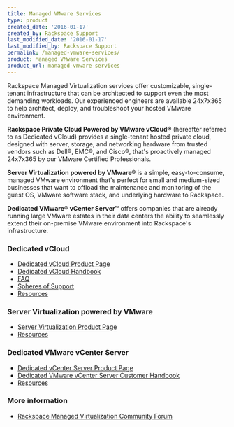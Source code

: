 ```yaml
---
title: Managed VMware Services
type: product
created_date: '2016-01-17'
created_by: Rackspace Support
last_modified_date: '2016-01-17'
last_modified_by: Rackspace Support
permalink: /managed-vmware-services/
product: Managed VMware Services
product_url: managed-vmware-services
---
```


Rackspace Managed Virtualization services offer customizable, single-tenant infrastructure that can be architected to support even the most demanding workloads. Our experienced engineers are available 24x7x365 to help architect, deploy, and troubleshoot your hosted VMware environment.

**Rackspace Private Cloud Powered by VMware vCloud&reg;** (hereafter referred to as Dedicated vCloud) provides a single-tenant hosted private cloud, designed with server, storage, and networking hardware from trusted vendors such as Dell&reg;, EMC&reg;, and Cisco&reg;, that's proactively managed 24x7x365 by our VMware Certified Professionals.

**Server Virtualization powered by VMware&reg;** is a simple, easy-to-consume, managed VMware environment that's perfect for small and medium-sized businesses that want to offload the maintenance and monitoring of the guest OS, VMware software stack, and underlying hardware to Rackspace.

**Dedicated VMware&reg; vCenter Server&trade;** offers companies that are already running large VMware estates in their data centers the ability to seamlessly extend their on-premise VMware environment into Rackspace's infrastructure.

###  Dedicated vCloud

- [Dedicated vCloud Product Page](https://www.rackspace.com/managed-hosting/vmware/vmware-vcloud)
- [Dedicated vCloud Handbook](https://developer.rackspace.com/docs/managed-vmware-services/vcloud/v1.5/)
- [FAQ](/how-to/dedicated-vmware-vcloud-faq)
- [Spheres of Support](/how-to/dedicated-vmware-vcloud-support-coverage)
- [Resources](https://www.rackspace.com/managed-hosting/vmware/vmware-vcloud/resources)

###  Server Virtualization powered by VMware

- [Server Virtualization Product Page](https://www.rackspace.com/managed-hosting/vmware/server-virtualization)
- [Resources](https://www.rackspace.com/managed-hosting/vmware/server-virtualization/resources)

###  Dedicated VMware vCenter Server

- [Dedicated vCenter Server Product Page](https://www.rackspace.com/managed-hosting/vmware/dedicated-vcenter)
- [Dedicated VMware vCenter Server Customer Handbook](https://developer.rackspace.com/docs/managed-vmware-services/vcenter/)
- [Resources](https://www.rackspace.com/managed-hosting/vmware/dedicated-vcenter/resources)

###  More information

- [Rackspace Managed Virtualization Community Forum](https://community.rackspace.com/products/f/52)
